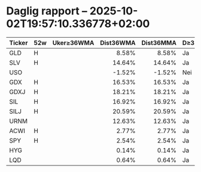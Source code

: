 # Daglig rapport – 2025-10-02T19:57:10.336778+02:00

| Ticker | 52w | Uker≥36WMA | Dist36WMA | Dist36MMA | D≥36 | RSI14 | MACD | MACDcross | GDX/GLD>50 | SIL/SLV>50 | Vol20 |
|---|---|---:|---:|---:|---|---:|---:|---|---|---|---|
| GLD | H |  | 8.58% | 8.58% | Ja | 79.97 | 8.904 | Nei |  |  |  |
| SLV | H |  | 14.64% | 14.64% | Ja | 82.99 | 1.715 | Nei |  |  |  |
| USO |  |  | -1.52% | -1.52% | Nei | 50.57 | 0.048 | Nei |  |  |  |
| GDX | H |  | 16.53% | 16.53% | Ja | 74.49 | 3.824 | Nei |  |  |  |
| GDXJ | H |  | 18.21% | 18.21% | Ja | 71.95 | 5.28 | Nei |  |  |  |
| SIL | H |  | 16.92% | 16.92% | Ja | 69.82 | 3.689 | Nei |  |  |  |
| SILJ | H |  | 20.59% | 20.59% | Ja | 73.04 | 1.381 | Nei |  |  |  |
| URNM |  |  | 12.63% | 12.63% | Ja | 66.4 | 2.786 | Nei |  |  |  |
| ACWI | H |  | 2.77% | 2.77% | Ja | 67.29 | 1.298 | Nei |  |  |  |
| SPY | H |  | 2.54% | 2.54% | Ja | 66.75 | 5.895 | Nei |  |  |  |
| HYG |  |  | 0.14% | 0.14% | Ja | 47.62 | 0.125 | Nei |  |  |  |
| LQD |  |  | 0.64% | 0.64% | Ja | 38.18 | 0.316 | Nei |  |  |  |